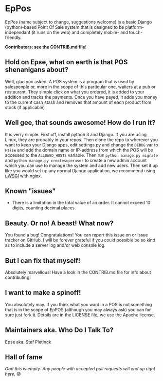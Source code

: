 # EpPos
EpPos (name subject to change, suggestions welcome) is a basic Django (python)-based Point Of Sale
system that is designed to be platform-independant (it runs on the web) and completely mobile- and
touch-friendly. 

**Contributors: see the CONTRIB.md file!**

## Hold on Epse, what on earth is that POS shenanigans about?
Well, glad you asked. A POS system is a program that is used by salespeople or, more in the scope of
this particular one, waiters at a pub or restaurant. They simple click on what you ordered, it is
added to your addition and tracks the payments. Once you have payed, it adds you money to the
current cash stash and removes that amount of each product from stock (if applicable)

## Well gee, that sounds awesome! How do I run it?
It is verry simple. 
First off, install python 3 and Django. If you are using Linux, they are probably in your repos.
Then clone the repo to wherever you want to keep your Django apps, edit settings.py
and change the `DEBUG` var to `False` and add the domain name or IP-address from which the POS will
be accessed to the `ALLOWED_HOSTS` variable. Then run `python manage.py migrate` and `python
manage.py createsuperuser` to create a new admin account which you can use to manage the system and
add new users.
Then set it up like you would set up any normal Django application, we recommend using
[uWSGI](http://uwsgi-docs.readthedocs.io/en/latest/tutorials/Django_and_nginx.html) with nginx.

## Known "issues"
- There is a limitation in the total value of an order. It cannot exceed 10 digits, counting decimal places.

## Beauty. Or no! A beast! What now?
You found a bug! Congratulations! You can report this issue on or issue tracker on GitHub. I will be
forever grateful if you could possible be so kind as to include a server log and/or web console log.

## But I can fix that myself!
Absolutely marvellous! Have a look in the CONTRIB.md file for info about contributing!

## I want to make a spinoff!
You absolutely may. If you think what you want in a POS is not something that is in the scope of
EpPOS (although you may always ask) you can for sure just fork it. Details are in the LICENSE file,
we use the Apache license.

## Maintainers aka. Who Do I Talk To?
Epse aka. Stef Pletinck

## Hall of fame
*God this is empty. Any people with accepted pull requests will end up right here.*
:worried:
